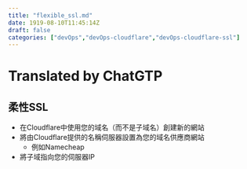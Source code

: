 ```yaml
---
title: "flexible_ssl.md"
date: 1919-08-10T11:45:14Z
draft: false
categories: ["devOps","devOps-cloudflare","devOps-cloudflare-ssl"]
---
```




# Translated by ChatGTP

## 柔性SSL

* 在Cloudflare中使用您的域名（而不是子域名）創建新的網站
* 將由Cloudflare提供的名稱伺服器設置為您的域名供應商網站
  * 例如Namecheap
* 將子域指向您的伺服器IP